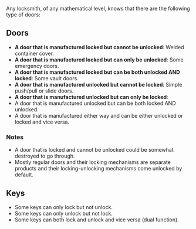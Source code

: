 Any locksmith, of any mathematical level, knows that there are the following type of doors:

## Doors

* **A door that is manufactured locked but cannot be unlocked**: Welded container cover.
* **A door that is manufactured locked but can only be unlocked**: Some emergency doors.
* **A door that is manufactured locked but can be both unlocked AND locked**: Some vault doors.
* **A door that is manufactured unlocked but cannot be locked**: Simple push/pull or slide doors.
* **A door that is manufactured unlocked but can only be locked**:
* A door that is manufactured unlocked but can be both locked AND unlocked.
* A door that is manufactured either way and can be either unlocked or locked and vice versa.

### Notes

* A door that is locked and cannot be unlocked could be somewhat destroyed to go through.
* Mostly regular doors and their locking mechanisms are separate products and their locking-unlocking mechanisms come unlocked by default.

## Keys

* Some keys can only lock but not unlock.
* Some keys can only unlock but not lock.
* Some keys can both lock and unlock and vice versa (dual function).

